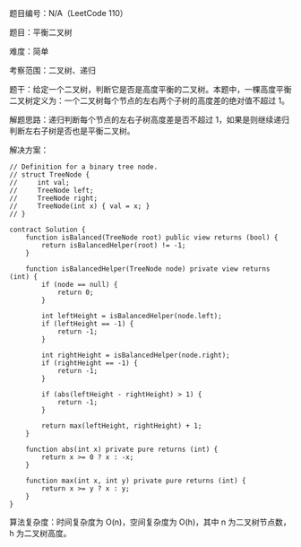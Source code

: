 题目编号：N/A（LeetCode 110）

题目：平衡二叉树

难度：简单

考察范围：二叉树、递归

题干：给定一个二叉树，判断它是否是高度平衡的二叉树。本题中，一棵高度平衡二叉树定义为：一个二叉树每个节点的左右两个子树的高度差的绝对值不超过 1。

解题思路：递归判断每个节点的左右子树高度差是否不超过 1，如果是则继续递归判断左右子树是否也是平衡二叉树。

解决方案：

```solidity
// Definition for a binary tree node.
// struct TreeNode {
//     int val;
//     TreeNode left;
//     TreeNode right;
//     TreeNode(int x) { val = x; }
// }

contract Solution {
    function isBalanced(TreeNode root) public view returns (bool) {
        return isBalancedHelper(root) != -1;
    }
    
    function isBalancedHelper(TreeNode node) private view returns (int) {
        if (node == null) {
            return 0;
        }
        
        int leftHeight = isBalancedHelper(node.left);
        if (leftHeight == -1) {
            return -1;
        }
        
        int rightHeight = isBalancedHelper(node.right);
        if (rightHeight == -1) {
            return -1;
        }
        
        if (abs(leftHeight - rightHeight) > 1) {
            return -1;
        }
        
        return max(leftHeight, rightHeight) + 1;
    }
    
    function abs(int x) private pure returns (int) {
        return x >= 0 ? x : -x;
    }
    
    function max(int x, int y) private pure returns (int) {
        return x >= y ? x : y;
    }
}
```

算法复杂度：时间复杂度为 O(n)，空间复杂度为 O(h)，其中 n 为二叉树节点数，h 为二叉树高度。